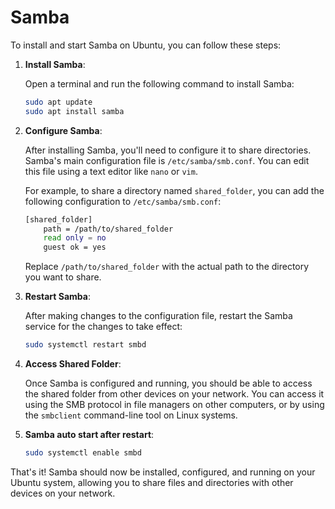 # Samba

To install and start Samba on Ubuntu, you can follow these steps:

1. **Install Samba**:

   Open a terminal and run the following command to install Samba:

   ``` sh
   sudo apt update
   sudo apt install samba
   ```

2. **Configure Samba**:

   After installing Samba, you'll need to configure it to share directories. Samba's main configuration file is `/etc/samba/smb.conf`. You can edit this file using a text editor like `nano` or `vim`.

   For example, to share a directory named `shared_folder`, you can add the following configuration to `/etc/samba/smb.conf`:

   ``` sh
   [shared_folder]
       path = /path/to/shared_folder
       read only = no
       guest ok = yes
   ```

   Replace `/path/to/shared_folder` with the actual path to the directory you want to share.

3. **Restart Samba**:

   After making changes to the configuration file, restart the Samba service for the changes to take effect:

   ``` sh
   sudo systemctl restart smbd
   ```

4. **Access Shared Folder**:

   Once Samba is configured and running, you should be able to access the shared folder from other devices on your network. You can access it using the SMB protocol in file managers on other computers, or by using the `smbclient` command-line tool on Linux systems.

5. **Samba auto start after restart**:

    ``` sh
    sudo systemctl enable smbd  
    ```

That's it! Samba should now be installed, configured, and running on your Ubuntu system, allowing you to share files and directories with other devices on your network.
